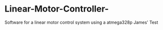 # Linear-Motor-Controller-
Software for a linear motor control system using a atmega328p
James' Test